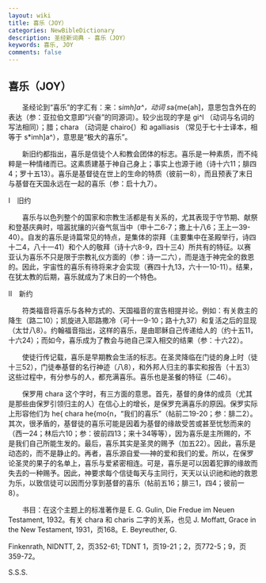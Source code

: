 ```yaml
---
layout: wiki
title: 喜乐（JOY）
categories: NewBibleDictionary
description: 圣经新词典 - 喜乐（JOY）
keywords: 喜乐, JOY
comments: false
---
```


## 喜乐（JOY）

　　圣经论到“喜乐”的字汇有：来：s*imh]a^，动词 s*a{me{ah]，意思包含外在的表达（参：亚拉伯文意即“兴奋”的同源词）。较少出现的字是 gi^l （动词与名词的写法相同）；腊；chara （动词是 chairo{）和 agalliasis （常见于七十士译本，相等于 s*imh]a^），意思是“极大的喜乐”。

　　新旧约都指出，喜乐是信徒个人和教会团体的标志。喜乐是一种素质，而不纯粹是一种情绪而已。这素质建基于神自己身上；事实上也源于祂（诗十六11；腓四4；罗十五13）。喜乐是基督徒在世上的生命的特质（彼前一8），而且预表了末日与基督在天国永远在一起的喜乐（参：启十九7）。

Ⅰ　旧约

　　喜乐与以色列整个的国家和宗教生活都是有关系的，尤其表现于守节期、献祭和登基庆典时，喧嚣扰攘的兴奋气氛当中（申十二6-7；撒上十八6；王上一39-40）。自发的喜乐是诗篇常见的特点，是集体的崇拜（主要集中在圣殿举行，诗四十二4，八十一41）和个人的敬拜（诗十六8-9，四十三4）所共有的特征。以赛亚认为喜乐不只是限于宗教礼仪方面的（参：诗一二六），而是连于神完全的救恩的。因此，宇宙性的喜乐有待将来才会实现（赛四十九13，六十一10-11）。结果，在犹太教的后期，喜乐就成为了末日的一个特色。

Ⅱ　新约

　　符类福音将喜乐与各种方式的、天国福音的宣告相提并论。例如：有关救主的降生（路二10）；凯旋进入耶路撒冷（可十一9-10；路十九37）和复活之后的显现（太廿八8）。约翰福音指出，这样的喜乐，是由耶稣自己传递给人的（约十五11，十六24）；而如今，喜乐成为了教会与祂自己深入相交的结果（参：十六22）。

　　使徒行传记载，喜乐是早期教会生活的标志。在圣灵降临在门徒的身上时（徒十三52），门徒奉基督的名行神迹（八8），和外邦人归主的事实和报告（十五3）这些过程中，有分参与的人，都充满喜乐。喜乐也是圣餐的特征（二46）。

　　保罗用 chara 这个字时，有三方面的意思。首先，基督的身体的成员（尤其是那些由保罗引领归主的人）在信心上的增长，是保罗充满喜乐的原因。保罗实际上形容他们为 he{ chara he{mo{n，“我们的喜乐”（帖前二19-20；参：腓二2）。其次，很矛盾的，基督徒的喜乐可能是因着为基督的缘故受苦或甚至忧愁而来的（西一24；林后六10；参：彼前四13；来十34等等），因为喜乐是主所赐的，不是我们自己所能生发的。最后，喜乐其实是圣灵的赐予（加五22）。因此，喜乐是动态的，而不是静止的。再者，喜乐源自爱──神的爱和我们的爱。所以，在保罗论圣灵的果子的名单上，喜乐与爱紧密相连。可是，喜乐是可以因着犯罪的缘故而失去的一种赐予。因此，神要求每个信徒每天与主同行，天天以认识祂和祂的救恩为乐，以致信徒可以因而分享到基督的喜乐（帖前五16；腓三1，四4；彼前一8）。

　　书目：在这个主题上的标准著作是 E. G. Gulin, Die Fredue im Neuen Testament, 1932。有关 chara 和 charis 二字的关系，也见 J. Moffatt, Grace in the New Testament, 1931，页168。E. Beyreuther, G.

Finkenrath, NIDNTT, 2，页352-61; TDNT 1，页19-21；2，页772-5；9，页359-72。

S.S.S.








